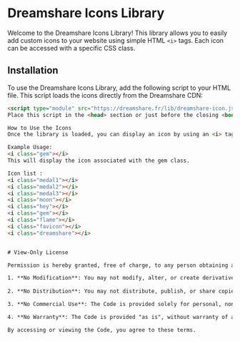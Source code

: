 # Dreamshare Icons Library

Welcome to the Dreamshare Icons Library! This library allows you to easily add custom icons to your website using simple HTML `<i>` tags. Each icon can be accessed with a specific CSS class.

## Installation

To use the Dreamshare Icons Library, add the following script to your HTML file. This script loads the icons directly from the Dreamshare CDN:

```html
<script type="module" src="https://dreamshare.fr/lib/dreamshare-icon.js"></script>
Place this script in the <head> section or just before the closing <body> tag in your HTML file for proper loading.

How to Use the Icons
Once the library is loaded, you can display an icon by using an <i> tag with the corresponding class for the icon you want to display.

Example Usage:
<i class="gem"></i>
This will display the icon associated with the gem class.

Icon list :
<i class="medal1"></i>
<i class="medal2"></i>
<i class="medal3"></i>
<i class="moon"></i>
<i class="hey"></i>
<i class="gem"></i>
<i class="flame"></i>
<i class="favicon"></i>
<i class="dreamshare"></i>


# View-Only License

Permission is hereby granted, free of charge, to any person obtaining a copy of this code (the "Code"), to view the Code for personal reference purposes only, subject to the following conditions:

1. **No Modification**: You may not modify, alter, or create derivative works of the Code in any way.
   
2. **No Distribution**: You may not distribute, publish, or share copies of the Code or any portion thereof.

3. **No Commercial Use**: The Code is provided solely for personal, non-commercial viewing. You are not permitted to use the Code or any part of it for commercial purposes.

4. **No Warranty**: The Code is provided "as is", without warranty of any kind, express or implied, including but not limited to the warranties of merchantability, fitness for a particular purpose, and non-infringement. In no event shall the author be liable for any claim, damages, or other liability, whether in an action of contract, tort, or otherwise, arising from, out of, or in connection with the Code or the use or other dealings in the Code.

By accessing or viewing the Code, you agree to these terms.



